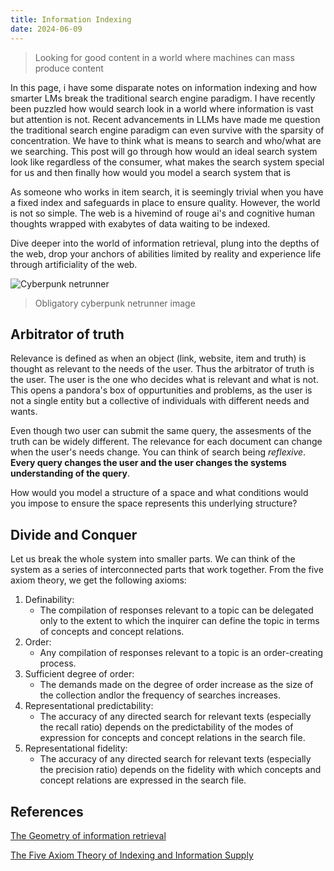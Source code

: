 ```yaml
---
title: Information Indexing
date: 2024-06-09
---
```



> Looking for good content in a world where machines can mass produce content 

In this page, i have some disparate notes on information indexing and how smarter LMs break the traditional search engine paradigm. I have recently been puzzled how would search look in a world where information is vast but attention is not. Recent advancements in LLMs have made me question the traditional search engine paradigm can even survive with the sparsity of concentration. We have to think what is means to search and who/what are we searching. This post will go through how would an ideal search system look like regardless of the consumer, what makes the search system special for us and then finally how would you model a search system that is 


As someone who works in item search, it is seemingly trivial when you have a fixed index and safeguards in place to ensure quality. However, the world is not so simple. The web is a hivemind of rouge ai's and cognitive human thoughts wrapped with exabytes of data waiting to be indexed.  

Dive deeper into the world of information retrieval, plung into the depths of the web, drop your anchors of abilities limited by reality and experience life through artificiality of the web.


![Cyberpunk netrunner](lucy.png)
> Obligatory cyberpunk netrunner image

## Arbitrator of truth

Relevance is defined as when an object (link, website, item and truth) is thought as relevant to the needs of the user. Thus the arbitrator of truth is the user. The user is the one who decides what is relevant and what is not. This opens a pandora's box of oppurtunities and problems, as the user is not a single entity but a collective of individuals with different needs and wants. 

Even though two user can submit the same query, the assesments of the truth can be widely different. The relevance for each document can change when the user's needs change. You can think of search being *reflexive*. **Every query changes the user and the user changes the systems understanding of the query**.

How would you model a structure of a space and what conditions would you impose to ensure the space represents this underlying structure? 

## Divide and Conquer

Let us break the whole system into smaller parts. We can think of the system as a series of interconnected parts that work together. From the five axiom theory, we get the following axioms:

1. Definability:
   * The compilation of responses relevant to a topic can be delegated only to the extent to which the inquirer can define the topic in terms of concepts and concept relations.
2. Order: 
   * Any compilation of responses relevant to a topic is an order-creating process. 
3. Sufficient degree of order:
   * The demands made on the degree of order increase as the size of the collection andlor the frequency of searches increases. 
4. Representational predictability: 
   * The accuracy of any directed search for relevant texts (especially the recall ratio) depends on the predictability of the modes of expression for concepts and concept relations in the search file.
5. Representational fidelity: 
   * The accuracy of any directed search for relevant texts (especially the precision ratio) depends on the fidelity with which concepts and concept relations are expressed in the search file.



## References 

[The Geometry of information retrieval](https://www.semanticscholar.org/paper/The-geometry-of-information-retrieval-Rijsbergen/99614334a3e9b809e43384777409af7eccde3db6)

[The Five Axiom Theory of Indexing and Information Supply](https://www.semanticscholar.org/paper/The-five-axiom-theory-of-indexing-and-information-Fugmann/4735408f352a59dc1b925e6909af8f9db4675726)